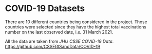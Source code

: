 # COVID-19 Datasets

There are 10 different countries being considered in the project. Those countries were selected since they have the highest total vaccinations number on the last observed date, i.e. 31 March 2021.

All the data are taken from *JHU CSSE COVID-19 Data*. https://github.com/CSSEGISandData/COVID-19
